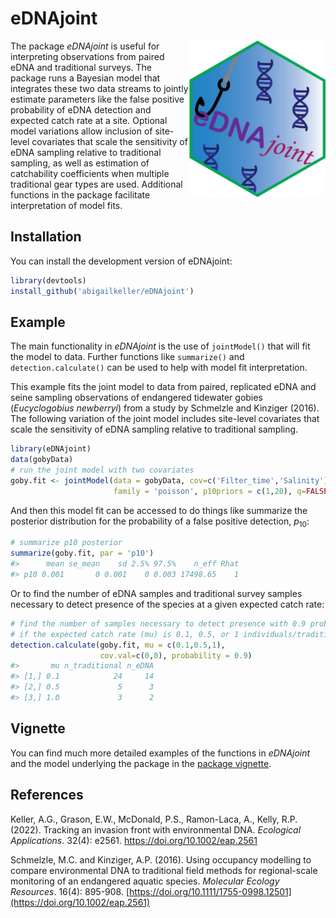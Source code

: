 
<!-- README.md is generated from README.Rmd. Please edit that file -->

# eDNAjoint

<img src="man/figures/logo.png" align="right" height="250" />
<!-- badges: start --> <!-- badges: end -->

The package *eDNAjoint* is useful for interpreting observations from
paired eDNA and traditional surveys. The package runs a Bayesian model
that integrates these two data streams to jointly estimate parameters
like the false positive probability of eDNA detection and expected catch
rate at a site. Optional model variations allow inclusion of site-level
covariates that scale the sensitivity of eDNA sampling relative to
traditional sampling, as well as estimation of catchability coefficients
when multiple traditional gear types are used. Additional functions in
the package facilitate interpretation of model fits.

## Installation

You can install the development version of eDNAjoint:

``` r
library(devtools)
install_github('abigailkeller/eDNAjoint')
```

## Example

The main functionality in *eDNAjoint* is the use of `jointModel()` that
will fit the model to data. Further functions like `summarize()` and
`detection.calculate()` can be used to help with model fit
interpretation.

This example fits the joint model to data from paired, replicated eDNA
and seine sampling observations of endangered tidewater gobies
(*Eucyclogobius newberryi*) from a study by Schmelzle and Kinziger
(2016). The following variation of the joint model includes site-level
covariates that scale the sensitivity of eDNA sampling relative to
traditional sampling.

``` r
library(eDNAjoint)
data(gobyData)
# run the joint model with two covariates
goby.fit <- jointModel(data = gobyData, cov=c('Filter_time','Salinity'), 
                       family = 'poisson', p10priors = c(1,20), q=FALSE)
```

And then this model fit can be accessed to do things like summarize the
posterior distribution for the probability of a false positive
detection, $p_{10}$:

``` r
# summarize p10 posterior
summarize(goby.fit, par = 'p10')
#>      mean se_mean    sd 2.5% 97.5%    n_eff Rhat
#> p10 0.001       0 0.001    0 0.003 17498.65    1
```

Or to find the number of eDNA samples and traditional survey samples
necessary to detect presence of the species at a given expected catch
rate:

``` r
# find the number of samples necessary to detect presence with 0.9 probability at the mean covariate values, 
# if the expected catch rate (mu) is 0.1, 0.5, or 1 individuals/traditional survey unit.
detection.calculate(goby.fit, mu = c(0.1,0.5,1), 
                    cov.val=c(0,0), probability = 0.9)
#>       mu n_traditional n_eDNA
#> [1,] 0.1            24     14
#> [2,] 0.5             5      3
#> [3,] 1.0             3      2
```

## Vignette

You can find much more detailed examples of the functions in *eDNAjoint*
and the model underlying the package in the [package
vignette](https://bookdown.org/abigailkeller/eDNAjoint_vignette/).

## References

Keller, A.G., Grason, E.W., McDonald, P.S., Ramon-Laca, A., Kelly, R.P.
(2022). Tracking an invasion front with environmental DNA. *Ecological
Applications*. 32(4): e2561. <https://doi.org/10.1002/eap.2561>

Schmelzle, M.C. and Kinziger, A.P. (2016). Using occupancy modelling to
compare environmental DNA to traditional field methods for
regional-scale monitoring of an endangered aquatic species. *Molecular
Ecology Resources*. 16(4): 895-908.
[https://doi.org/10.1111/1755-0998.12501](https://doi.org/10.1002/eap.2561)
